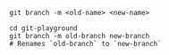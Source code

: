 ```shell
git branch -m <old-name> <new-name>
```

```shell
cd git-playground
git branch -m old-branch new-branch
# Renames `old-branch` to `new-branch`
```
